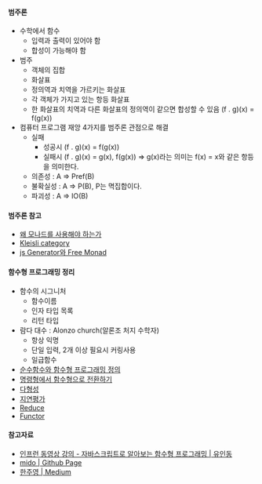 #### 범주론
- 수학에서 함수
  - 입력과 출력이 있어야 함
  - 합성이 가능해야 함
- 범주
  - 객체의 집합
  - 화살표
  - 정의역과 치역을 가르키는 화살표
  - 각 객체가 가지고 있는 항등 화살표
  - 한 화살표의 치역과 다른 화살표의 정의역이 같으면 합성할 수 있음 (f . g)(x) = f(g(x))
- 컴퓨터 프로그램 재앙 4가지를 범주론 관점으로 해결
  - 실패
    - 성공시 (f . g)(x) = f(g(x))
    - 실패시 (f . g)(x) = g(x), f(g(x)) => g(x)라는 의미는 f(x) = x와 같은 항등을 의미한다.
  - 의존성 : A => Pref(B)
  - 불확실성 : A => P(B), P는 멱집합이다.
  - 파괴성 : A => IO(B)

#### 범주론 참고
- [왜 모나드를 사용해야 하는가](왜-모나드를-사용해야-하는가)
- [Kleisli category](https://www.youtube.com/watch?v=i9CU4CuHADQ)
- [js Generator와 Free Monad](https://medium.com/@jooyunghan/js-제너레이터와-함수형-프로그래밍-8bba6c2ce459)

#### 함수형 프로그래밍 정리
- 함수의 시그니처
  - 함수이름
  - 인자 타입 목록
  - 리턴 타입
- 람다 대수 : Alonzo church(알론조 처지 수학자)
  - 항상 익명
  - 단일 입력, 2개 이상 필요시 커링사용
  - 일급함수
- [순수함수와 함수형 프로그래밍 정의](순수함수와-함수형-프로그래밍-정의)
- [명령형에서 함수형으로 전환하기](명령형에서-함수형으로-전환하기)
- [다형성](다형성)
- [지연평가](지연평가)
- [Reduce](Reduce)
- [Functor](Functor)

#### 참고자료
- [인프런 동영상 강의 - 자바스크립트로 알아보는 함수형 프로그래밍 | 유인동](https://www.inflearn.com/course/함수형-프로그래밍/)
- [mido | Github Page](https://midojeong.github.io/)
- [한주영 | Medium](https://medium.com/@jooyunghan)